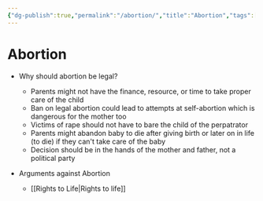 ```yaml
---
{"dg-publish":true,"permalink":"/abortion/","title":"Abortion","tags":["Concept"]}
---
```


# Abortion

- Why should abortion be legal?
	- Parents might not have the finance, resource, or time to take proper care of the child
	- Ban on legal abortion could lead to attempts at self-abortion which is dangerous for the mother too
	- Victims of rape should not have to bare the child of the perpatrator
	- Parents might abandon baby to die after giving birth or later on in life (to die) if they can't take care of the baby
	- Decision should be in the hands of the mother and father, not a political party

- Arguments against Abortion
	- [[Rights to Life\|Rights to life]]